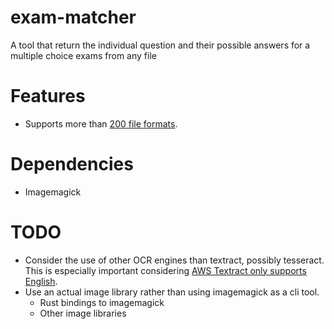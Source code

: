 # exam-matcher
A tool that return the individual question and their possible answers for a multiple choice exams from any file

# Features

* Supports more than [200 file formats](https://imagemagick.org/script/formats.php).

# Dependencies

* Imagemagick

# TODO

* Consider the use of other OCR engines than textract, possibly tesseract. This
  is especially important considering [AWS Textract only supports
  English](https://aws.amazon.com/textract/faqs/).
* Use an actual image library rather than using imagemagick as a cli tool.
  - Rust bindings to imagemagick
  - Other image libraries
